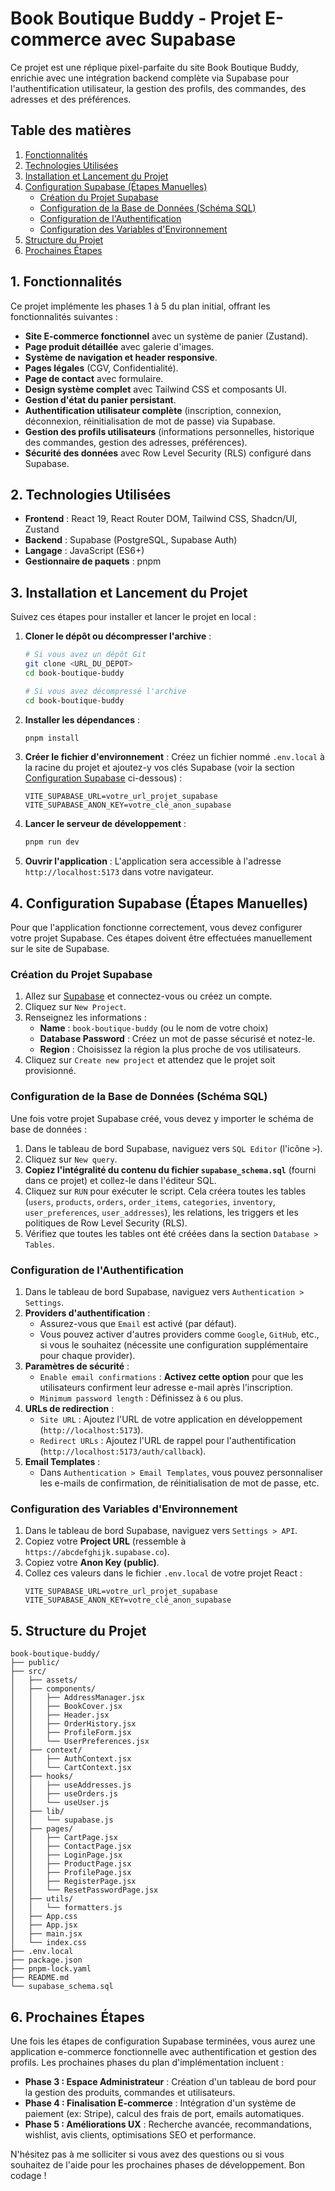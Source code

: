 # Book Boutique Buddy - Projet E-commerce avec Supabase

Ce projet est une réplique pixel-parfaite du site Book Boutique Buddy, enrichie avec une intégration backend complète via Supabase pour l'authentification utilisateur, la gestion des profils, des commandes, des adresses et des préférences.

## Table des matières

1.  [Fonctionnalités](#fonctionnalités)
2.  [Technologies Utilisées](#technologies-utilisées)
3.  [Installation et Lancement du Projet](#installation-et-lancement-du-projet)
4.  [Configuration Supabase (Étapes Manuelles)](#configuration-supabase-étapes-manuelles)
    - [Création du Projet Supabase](#création-du-projet-supabase)
    - [Configuration de la Base de Données (Schéma SQL)](#configuration-de-la-base-de-données-schéma-sql)
    - [Configuration de l'Authentification](#configuration-de-lauthentification)
    - [Configuration des Variables d'Environnement](#configuration-des-variables-denvironnement)
5.  [Structure du Projet](#structure-du-projet)
6.  [Prochaines Étapes](#prochaines-étapes)

## 1. Fonctionnalités

Ce projet implémente les phases 1 à 5 du plan initial, offrant les fonctionnalités suivantes :

-   **Site E-commerce fonctionnel** avec un système de panier (Zustand).
-   **Page produit détaillée** avec galerie d'images.
-   **Système de navigation et header responsive**.
-   **Pages légales** (CGV, Confidentialité).
-   **Page de contact** avec formulaire.
-   **Design système complet** avec Tailwind CSS et composants UI.
-   **Gestion d'état du panier persistant**.
-   **Authentification utilisateur complète** (inscription, connexion, déconnexion, réinitialisation de mot de passe) via Supabase.
-   **Gestion des profils utilisateurs** (informations personnelles, historique des commandes, gestion des adresses, préférences).
-   **Sécurité des données** avec Row Level Security (RLS) configuré dans Supabase.

## 2. Technologies Utilisées

-   **Frontend** : React 19, React Router DOM, Tailwind CSS, Shadcn/UI, Zustand
-   **Backend** : Supabase (PostgreSQL, Supabase Auth)
-   **Langage** : JavaScript (ES6+)
-   **Gestionnaire de paquets** : pnpm

## 3. Installation et Lancement du Projet

Suivez ces étapes pour installer et lancer le projet en local :

1.  **Cloner le dépôt ou décompresser l'archive** :
    ```bash
    # Si vous avez un dépôt Git
    git clone <URL_DU_DEPOT>
    cd book-boutique-buddy
    
    # Si vous avez décompressé l'archive
    cd book-boutique-buddy
    ```

2.  **Installer les dépendances** :
    ```bash
    pnpm install
    ```

3.  **Créer le fichier d'environnement** :
    Créez un fichier nommé `.env.local` à la racine du projet et ajoutez-y vos clés Supabase (voir la section [Configuration Supabase](#configuration-supabase-étapes-manuelles) ci-dessous) :
    ```env
    VITE_SUPABASE_URL=votre_url_projet_supabase
    VITE_SUPABASE_ANON_KEY=votre_clé_anon_supabase
    ```

4.  **Lancer le serveur de développement** :
    ```bash
    pnpm run dev
    ```

5.  **Ouvrir l'application** :
    L'application sera accessible à l'adresse `http://localhost:5173` dans votre navigateur.

## 4. Configuration Supabase (Étapes Manuelles)

Pour que l'application fonctionne correctement, vous devez configurer votre projet Supabase. Ces étapes doivent être effectuées manuellement sur le site de Supabase.

### Création du Projet Supabase

1.  Allez sur [Supabase](https://supabase.com/) et connectez-vous ou créez un compte.
2.  Cliquez sur `New Project`.
3.  Renseignez les informations :
    -   **Name** : `book-boutique-buddy` (ou le nom de votre choix)
    -   **Database Password** : Créez un mot de passe sécurisé et notez-le.
    -   **Region** : Choisissez la région la plus proche de vos utilisateurs.
4.  Cliquez sur `Create new project` et attendez que le projet soit provisionné.

### Configuration de la Base de Données (Schéma SQL)

Une fois votre projet Supabase créé, vous devez y importer le schéma de base de données :

1.  Dans le tableau de bord Supabase, naviguez vers `SQL Editor` (l'icône `>`).
2.  Cliquez sur `New query`.
3.  **Copiez l'intégralité du contenu du fichier `supabase_schema.sql`** (fourni dans ce projet) et collez-le dans l'éditeur SQL.
4.  Cliquez sur `RUN` pour exécuter le script. Cela créera toutes les tables (`users`, `products`, `orders`, `order_items`, `categories`, `inventory`, `user_preferences`, `user_addresses`), les relations, les triggers et les politiques de Row Level Security (RLS).
5.  Vérifiez que toutes les tables ont été créées dans la section `Database > Tables`.

### Configuration de l'Authentification

1.  Dans le tableau de bord Supabase, naviguez vers `Authentication > Settings`.
2.  **Providers d'authentification** :
    -   Assurez-vous que `Email` est activé (par défaut).
    -   Vous pouvez activer d'autres providers comme `Google`, `GitHub`, etc., si vous le souhaitez (nécessite une configuration supplémentaire pour chaque provider).
3.  **Paramètres de sécurité** :
    -   `Enable email confirmations` : **Activez cette option** pour que les utilisateurs confirment leur adresse e-mail après l'inscription.
    -   `Minimum password length` : Définissez à `6` ou plus.
4.  **URLs de redirection** :
    -   `Site URL` : Ajoutez l'URL de votre application en développement (`http://localhost:5173`).
    -   `Redirect URLs` : Ajoutez l'URL de rappel pour l'authentification (`http://localhost:5173/auth/callback`).
5.  **Email Templates** :
    -   Dans `Authentication > Email Templates`, vous pouvez personnaliser les e-mails de confirmation, de réinitialisation de mot de passe, etc.

### Configuration des Variables d'Environnement

1.  Dans le tableau de bord Supabase, naviguez vers `Settings > API`.
2.  Copiez votre **Project URL** (ressemble à `https://abcdefghijk.supabase.co`).
3.  Copiez votre **Anon Key (public)**.
4.  Collez ces valeurs dans le fichier `.env.local` de votre projet React :
    ```env
    VITE_SUPABASE_URL=votre_url_projet_supabase
    VITE_SUPABASE_ANON_KEY=votre_clé_anon_supabase
    ```

## 5. Structure du Projet

```
book-boutique-buddy/
├── public/
├── src/
│   ├── assets/
│   ├── components/
│   │   ├── AddressManager.jsx
│   │   ├── BookCover.jsx
│   │   ├── Header.jsx
│   │   ├── OrderHistory.jsx
│   │   ├── ProfileForm.jsx
│   │   └── UserPreferences.jsx
│   ├── context/
│   │   ├── AuthContext.jsx
│   │   └── CartContext.jsx
│   ├── hooks/
│   │   ├── useAddresses.js
│   │   ├── useOrders.js
│   │   └── useUser.js
│   ├── lib/
│   │   └── supabase.js
│   ├── pages/
│   │   ├── CartPage.jsx
│   │   ├── ContactPage.jsx
│   │   ├── LoginPage.jsx
│   │   ├── ProductPage.jsx
│   │   ├── ProfilePage.jsx
│   │   ├── RegisterPage.jsx
│   │   └── ResetPasswordPage.jsx
│   ├── utils/
│   │   └── formatters.js
│   ├── App.css
│   ├── App.jsx
│   ├── main.jsx
│   └── index.css
├── .env.local
├── package.json
├── pnpm-lock.yaml
├── README.md
└── supabase_schema.sql
```

## 6. Prochaines Étapes

Une fois les étapes de configuration Supabase terminées, vous aurez une application e-commerce fonctionnelle avec authentification et gestion des profils. Les prochaines phases du plan d'implémentation incluent :

-   **Phase 3 : Espace Administrateur** : Création d'un tableau de bord pour la gestion des produits, commandes et utilisateurs.
-   **Phase 4 : Finalisation E-commerce** : Intégration d'un système de paiement (ex: Stripe), calcul des frais de port, emails automatiques.
-   **Phase 5 : Améliorations UX** : Recherche avancée, recommandations, wishlist, avis clients, optimisations SEO et performance.

N'hésitez pas à me solliciter si vous avez des questions ou si vous souhaitez de l'aide pour les prochaines phases de développement. Bon codage !

